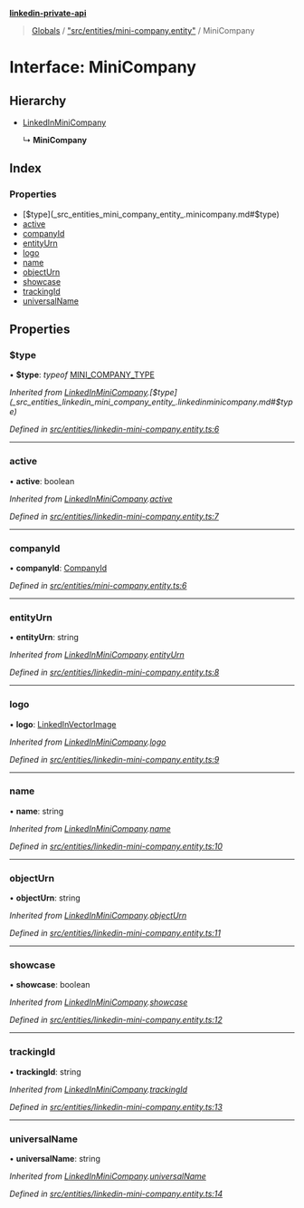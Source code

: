 **[linkedin-private-api](../README.md)**

> [Globals](../globals.md) / ["src/entities/mini-company.entity"](../modules/_src_entities_mini_company_entity_.md) / MiniCompany

# Interface: MiniCompany

## Hierarchy

* [LinkedInMiniCompany](_src_entities_linkedin_mini_company_entity_.linkedinminicompany.md)

  ↳ **MiniCompany**

## Index

### Properties

* [$type](_src_entities_mini_company_entity_.minicompany.md#$type)
* [active](_src_entities_mini_company_entity_.minicompany.md#active)
* [companyId](_src_entities_mini_company_entity_.minicompany.md#companyid)
* [entityUrn](_src_entities_mini_company_entity_.minicompany.md#entityurn)
* [logo](_src_entities_mini_company_entity_.minicompany.md#logo)
* [name](_src_entities_mini_company_entity_.minicompany.md#name)
* [objectUrn](_src_entities_mini_company_entity_.minicompany.md#objecturn)
* [showcase](_src_entities_mini_company_entity_.minicompany.md#showcase)
* [trackingId](_src_entities_mini_company_entity_.minicompany.md#trackingid)
* [universalName](_src_entities_mini_company_entity_.minicompany.md#universalname)

## Properties

### $type

•  **$type**: *typeof* [MINI\_COMPANY\_TYPE](../modules/_src_entities_linkedin_mini_company_entity_.md#mini_company_type)

*Inherited from [LinkedInMiniCompany](_src_entities_linkedin_mini_company_entity_.linkedinminicompany.md).[$type](_src_entities_linkedin_mini_company_entity_.linkedinminicompany.md#$type)*

*Defined in [src/entities/linkedin-mini-company.entity.ts:6](https://github.com/cosiall/linkedin-private-api/blob/6982069/src/entities/linkedin-mini-company.entity.ts#L6)*

___

### active

•  **active**: boolean

*Inherited from [LinkedInMiniCompany](_src_entities_linkedin_mini_company_entity_.linkedinminicompany.md).[active](_src_entities_linkedin_mini_company_entity_.linkedinminicompany.md#active)*

*Defined in [src/entities/linkedin-mini-company.entity.ts:7](https://github.com/cosiall/linkedin-private-api/blob/6982069/src/entities/linkedin-mini-company.entity.ts#L7)*

___

### companyId

•  **companyId**: [CompanyId](../modules/_src_entities_mini_company_entity_.md#companyid)

*Defined in [src/entities/mini-company.entity.ts:6](https://github.com/cosiall/linkedin-private-api/blob/6982069/src/entities/mini-company.entity.ts#L6)*

___

### entityUrn

•  **entityUrn**: string

*Inherited from [LinkedInMiniCompany](_src_entities_linkedin_mini_company_entity_.linkedinminicompany.md).[entityUrn](_src_entities_linkedin_mini_company_entity_.linkedinminicompany.md#entityurn)*

*Defined in [src/entities/linkedin-mini-company.entity.ts:8](https://github.com/cosiall/linkedin-private-api/blob/6982069/src/entities/linkedin-mini-company.entity.ts#L8)*

___

### logo

•  **logo**: [LinkedInVectorImage](_src_entities_linkedin_vector_image_entity_.linkedinvectorimage.md)

*Inherited from [LinkedInMiniCompany](_src_entities_linkedin_mini_company_entity_.linkedinminicompany.md).[logo](_src_entities_linkedin_mini_company_entity_.linkedinminicompany.md#logo)*

*Defined in [src/entities/linkedin-mini-company.entity.ts:9](https://github.com/cosiall/linkedin-private-api/blob/6982069/src/entities/linkedin-mini-company.entity.ts#L9)*

___

### name

•  **name**: string

*Inherited from [LinkedInMiniCompany](_src_entities_linkedin_mini_company_entity_.linkedinminicompany.md).[name](_src_entities_linkedin_mini_company_entity_.linkedinminicompany.md#name)*

*Defined in [src/entities/linkedin-mini-company.entity.ts:10](https://github.com/cosiall/linkedin-private-api/blob/6982069/src/entities/linkedin-mini-company.entity.ts#L10)*

___

### objectUrn

•  **objectUrn**: string

*Inherited from [LinkedInMiniCompany](_src_entities_linkedin_mini_company_entity_.linkedinminicompany.md).[objectUrn](_src_entities_linkedin_mini_company_entity_.linkedinminicompany.md#objecturn)*

*Defined in [src/entities/linkedin-mini-company.entity.ts:11](https://github.com/cosiall/linkedin-private-api/blob/6982069/src/entities/linkedin-mini-company.entity.ts#L11)*

___

### showcase

•  **showcase**: boolean

*Inherited from [LinkedInMiniCompany](_src_entities_linkedin_mini_company_entity_.linkedinminicompany.md).[showcase](_src_entities_linkedin_mini_company_entity_.linkedinminicompany.md#showcase)*

*Defined in [src/entities/linkedin-mini-company.entity.ts:12](https://github.com/cosiall/linkedin-private-api/blob/6982069/src/entities/linkedin-mini-company.entity.ts#L12)*

___

### trackingId

•  **trackingId**: string

*Inherited from [LinkedInMiniCompany](_src_entities_linkedin_mini_company_entity_.linkedinminicompany.md).[trackingId](_src_entities_linkedin_mini_company_entity_.linkedinminicompany.md#trackingid)*

*Defined in [src/entities/linkedin-mini-company.entity.ts:13](https://github.com/cosiall/linkedin-private-api/blob/6982069/src/entities/linkedin-mini-company.entity.ts#L13)*

___

### universalName

•  **universalName**: string

*Inherited from [LinkedInMiniCompany](_src_entities_linkedin_mini_company_entity_.linkedinminicompany.md).[universalName](_src_entities_linkedin_mini_company_entity_.linkedinminicompany.md#universalname)*

*Defined in [src/entities/linkedin-mini-company.entity.ts:14](https://github.com/cosiall/linkedin-private-api/blob/6982069/src/entities/linkedin-mini-company.entity.ts#L14)*
